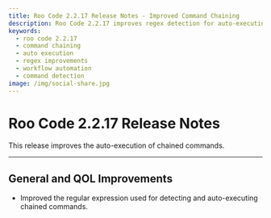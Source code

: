 ```yaml
---
title: Roo Code 2.2.17 Release Notes - Improved Command Chaining
description: Roo Code 2.2.17 improves regex detection for auto-executing chained commands, enabling smoother multi-step command workflows.
keywords:
  - roo code 2.2.17
  - command chaining
  - auto execution
  - regex improvements
  - workflow automation
  - command detection
image: /img/social-share.jpg
---
```


# Roo Code 2.2.17 Release Notes

This release improves the auto-execution of chained commands.

---

## General and QOL Improvements

*   Improved the regular expression used for detecting and auto-executing chained commands.